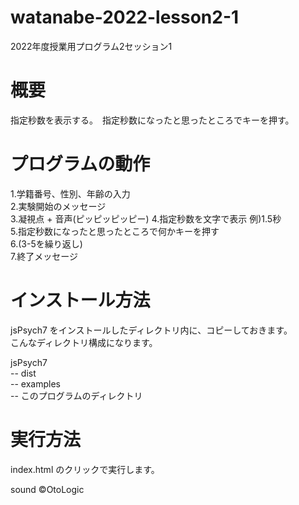 # watanabe-2022-lesson2-1
2022年度授業用プログラム2セッション1

# 概要
指定秒数を表示する。　指定秒数になったと思ったところでキーを押す。

# プログラムの動作 
1.学籍番号、性別、年齢の入力  
2.実験開始のメッセージ  
3.凝視点 + 音声(ピッピッピッピー) 
4.指定秒数を文字で表示 例)1.5秒  
5.指定秒数になったと思ったところで何かキーを押す  
6.(3-5を繰り返し)  
7.終了メッセージ  

# インストール方法
jsPsych7 をインストールしたディレクトリ内に、コピーしておきます。  
こんなディレクトリ構成になります。  
  
jsPsych7  
-- dist  
-- examples  
-- このプログラムのディレクトリ

# 実行方法
index.html のクリックで実行します。

sound ©OtoLogic
